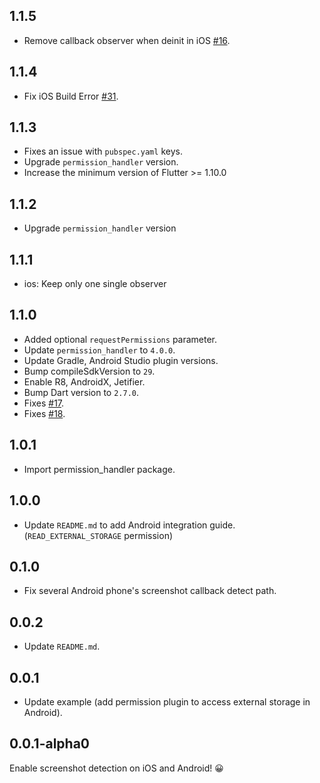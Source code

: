 ## 1.1.5
- Remove callback observer when deinit in iOS [#16](https://github.com/flutter-moum/flutter_screenshot_callback/issues/16).

## 1.1.4
- Fix iOS Build Error [#31](https://github.com/flutter-moum/flutter_screenshot_callback/issues/31).

## 1.1.3
- Fixes an issue with `pubspec.yaml` keys.
- Upgrade `permission_handler` version.
- Increase the minimum version of Flutter >= 1.10.0

## 1.1.2
- Upgrade `permission_handler` version

## 1.1.1
- ios: Keep only one single observer

## 1.1.0
- Added optional `requestPermissions` parameter.
- Update `permission_handler` to `4.0.0`.
- Update Gradle, Android Studio plugin versions.
- Bump compileSdkVersion to `29`.
- Enable R8, AndroidX, Jetifier.
- Bump Dart version to `2.7.0`.
- Fixes [#17](https://github.com/flutter-moum/flutter_screenshot_callback/issues/17).
- Fixes [#18](https://github.com/flutter-moum/flutter_screenshot_callback/issues/18).

## 1.0.1
- Import permission_handler package.

## 1.0.0
- Update `README.md` to add Android integration guide. (`READ_EXTERNAL_STORAGE` permission)

## 0.1.0
- Fix several Android phone's screenshot callback detect path.

## 0.0.2
- Update `README.md`.

## 0.0.1

- Update example (add permission plugin to access external storage in Android).

## 0.0.1-alpha0

Enable screenshot detection on iOS and Android! 😀


